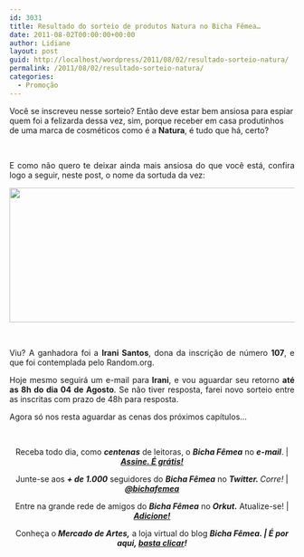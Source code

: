 ```yaml
---
id: 3031
title: Resultado do sorteio de produtos Natura no Bicha Fêmea…
date: 2011-08-02T00:00:00+00:00
author: Lidiane
layout: post
guid: http://localhost/wordpress/2011/08/02/resultado-sorteio-natura/
permalink: /2011/08/02/resultado-sorteio-natura/
categories:
  - Promoção
---
```

Você se inscreveu nesse sorteio? Então deve estar bem ansiosa para espiar quem foi a felizarda dessa vez, sim, porque receber em casa produtinhos de uma marca de cosméticos como é a **Natura**, é tudo que há, certo?

&nbsp;

<p align="justify">
  E como não quero te deixar ainda mais ansiosa do que você está, confira logo a seguir, neste post, o nome da sortuda da vez:
</p>

<!--more-->

<p align="center">
  <a href="http://www.trololodemulher.com.br/blog/wp-content/uploads/2011/08/Resultado-Sorteio-Natura.png"><img class="alignnone size-full wp-image-6695" title="Resultado Sorteio Natura" src="http://www.trololodemulher.com.br/blog/wp-content/uploads/2011/08/Resultado-Sorteio-Natura.png" alt="" width="600" height="238" /></a>
</p>

&nbsp;

<p align="justify">
  Viu? A ganhadora foi a <strong>Irani Santos</strong>, dona da inscrição de número <strong>107</strong>, e que foi contemplada pelo Random.org.
</p>

<p align="justify">
  Hoje mesmo seguirá um e-mail para<strong> Irani</strong>, e vou aguardar seu retorno <strong>até as 8h do dia 04 de Agosto</strong>. Se não tiver resposta, farei novo sorteio entre as inscritas com prazo de 48h para resposta.
</p>

<p align="justify">
  Agora só nos resta aguardar as cenas dos próximos capítulos…
</p>

&nbsp;

<p align="center">
  Receba todo dia, como <strong><em>centenas</em></strong> de leitoras, o <strong><em>Bicha Fêmea</em></strong> no <strong><em>e-mail</em></strong>. | <strong><em><a href="http://feedburner.google.com/fb/a/mailverify?uri=blogbichafemea&loc=pt_BR">Assine. É grátis!</a></em></strong>
</p>

<p align="center">
  Junte-se aos <strong><em>+ de 1.000</em></strong> seguidores do <strong><em>Bicha Fêmea</em></strong> no <em><strong>Twitter. </strong>Corre!</em> | <strong><em><a href="http://twitter.com/bichafemea">@bichafemea</a></em></strong>
</p>

<p align="center">
  Entre na grande rede de amigos do <strong><em>Bicha Fêmea</em></strong> no <strong><em>Orkut.</em></strong> Atualize-se! | <strong><em><a href="http://www.orkut.com.br/Main#Profile?uid=5161612886294499900">Adicione!</a></em></strong>
</p>

<p align="center">
  Conheça o<strong><em> Mercado de Artes,</em></strong> a loja virtual do blog <strong><em>Bicha Fêmea. | É por aqui, </em></strong><a href="http://www.trololodemulher.com.br/loja/"><strong><em>basta clicar</em></strong></a><strong><em>!</em></strong>
</p>